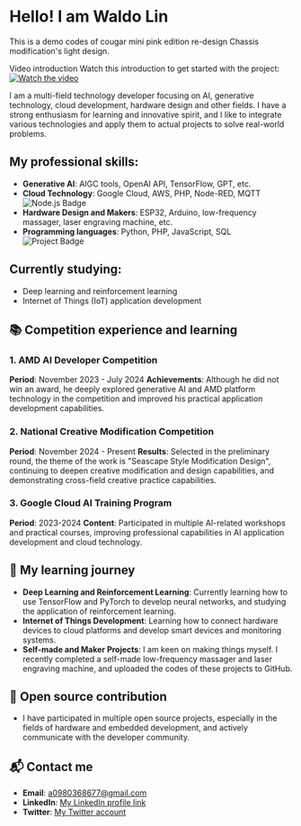 # Hello! I am Waldo Lin

This is a demo codes of cougar mini pink edition re-design Chassis modification's light design.

Video introduction
Watch this introduction to get started with the project:
[![Watch the video](./images/1.png)](https://www.youtube.com/watch?v=DbLS3EPgdyM)

I am a multi-field technology developer focusing on AI, generative technology, cloud development, hardware design and other fields. I have a strong enthusiasm for learning and innovative spirit, and I like to integrate various technologies and apply them to actual projects to solve real-world problems.

## My professional skills:
- **Generative AI**: AIGC tools, OpenAI API, TensorFlow, GPT, etc.
- **Cloud Technology**: Google Cloud, AWS, PHP, Node-RED, MQTT
![Node.js Badge](https://img.shields.io/badge/Technology-Node.js-green)
- **Hardware Design and Makers**: ESP32, Arduino, low-frequency massager, laser engraving machine, etc.
- **Programming languages**: Python, PHP, JavaScript, SQL
![Project Badge](https://img.shields.io/badge/Technology-Python-blue)

## Currently studying:
- Deep learning and reinforcement learning
- Internet of Things (IoT) application development

## 📚 Competition experience and learning

### 1. **AMD AI Developer Competition**
**Period**: November 2023 - July 2024
**Achievements**: Although he did not win an award, he deeply explored generative AI and AMD platform technology in the competition and improved his practical application development capabilities.

### 2. **National Creative Modification Competition**
**Period**: November 2024 - Present
**Results**: Selected in the preliminary round, the theme of the work is "Seascape Style Modification Design", continuing to deepen creative modification and design capabilities, and demonstrating cross-field creative practice capabilities.

### 3. **Google Cloud AI Training Program**
**Period**: 2023-2024
**Content**: Participated in multiple AI-related workshops and practical courses, improving professional capabilities in AI application development and cloud technology.


## 🧠 My learning journey

- **Deep Learning and Reinforcement Learning**: Currently learning how to use TensorFlow and PyTorch to develop neural networks, and studying the application of reinforcement learning.
- **Internet of Things Development**: Learning how to connect hardware devices to cloud platforms and develop smart devices and monitoring systems.
- **Self-made and Maker Projects**: I am keen on making things myself. I recently completed a self-made low-frequency massager and laser engraving machine, and uploaded the codes of these projects to GitHub.

## 🔧 Open source contribution

- I have participated in multiple open source projects, especially in the fields of hardware and embedded development, and actively communicate with the developer community.

## 📬 Contact me

- **Email**: a0980368677@gmail.com
- **LinkedIn**: [My LinkedIn profile link](https://www.linkedin.com/in/waldo870)
- **Twitter**: [My Twitter account](https://twitter.com/waldo870)